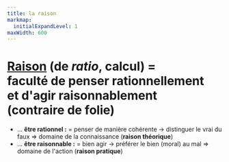 ```yaml
---
title: la raison
markmap:
  initialExpandLevel: 1
maxWidth: 600
---
```

# **<u>Raison</u>** (de *ratio*, calcul) = <br>faculté de penser  **rationnellement**  <br>et d'agir  **raisonnablement** <br>(contraire de folie) <!--fold-->
  - ... **être rationnel :** 
    = penser de manière cohérente 
    → distinguer le vrai du faux
    => domaine de la connaissance
    (**raison théorique**)
  - ... **être raisonnable :**
    = bien agir 
    → préférer le bien (moral) au mal
    => domaine de l'action
    (**raison pratique**)
 